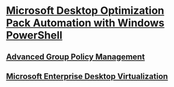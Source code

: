 # [Microsoft Desktop Optimization Pack Automation with Windows PowerShell](index.md)
## [Advanced Group Policy Management](agpm/index.md)
## [Microsoft Enterprise Desktop Virtualization](medv/index.md)
